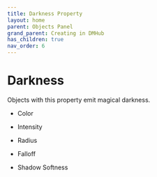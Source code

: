 ```yaml
---
title: Darkness Property
layout: home
parent: Objects Panel
grand_parent: Creating in DMHub
has_children: true
nav_order: 6
---
```


# Darkness

Objects with this property emit magical darkness.

-   Color

-   Intensity

-   Radius

-   Falloff

-   Shadow Softness
